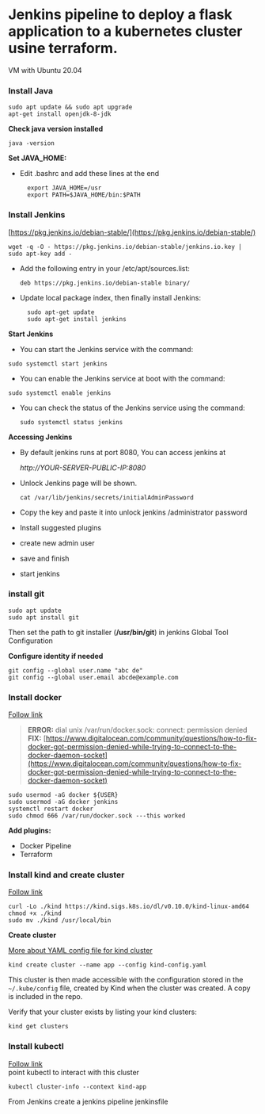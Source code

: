 # Jenkins pipeline to deploy a flask application to a kubernetes cluster usine terraform. #

VM with Ubuntu 20.04  

### Install Java   ###
    sudo apt update && sudo apt upgrade 
    apt-get install openjdk-8-jdk

**Check java version installed**  

    java -version

**Set JAVA_HOME:**  
 
- Edit .bashrc and add these lines at the end

        export JAVA_HOME=/usr
        export PATH=$JAVA_HOME/bin:$PATH

### Install Jenkins 
 
[https://pkg.jenkins.io/debian-stable/](https://pkg.jenkins.io/debian-stable/)

    wget -q -O - https://pkg.jenkins.io/debian-stable/jenkins.io.key | sudo apt-key add -  

- Add the following entry in your /etc/apt/sources.list:
    
  `deb https://pkg.jenkins.io/debian-stable binary/ ` 

- Update local package index, then finally install Jenkins: 
 
	    sudo apt-get update  
	    sudo apt-get install jenkins  

**Start Jenkins**  

- You can start the Jenkins service with the command:  
 
 `sudo systemctl start jenkins`  
 
- You can enable the Jenkins service at boot with the command:  
 
 `sudo systemctl enable jenkins`    
 
- You can check the status of the Jenkins service using the command:  
 
   `sudo systemctl status jenkins ` 


**Accessing Jenkins**  

- By default jenkins runs at port 8080, You can access jenkins at

    *http://YOUR-SERVER-PUBLIC-IP:8080*
 
- Unlock Jenkins page will be shown.
 
     `cat /var/lib/jenkins/secrets/initialAdminPassword`
- Copy the key and paste it into unlock jenkins /administrator password     
- Install suggested plugins    
- create new admin user    
- save and finish    
- start jenkins  

### install git ###

    sudo apt update  
    sudo apt install git  


Then set the path to git installer (**/usr/bin/git**) in jenkins Global Tool Configuration   
  
**Configure identity if needed**
   
    git config --global user.name "abc de"   
    git config --global user.email abcde@example.com

### Install docker ###
[Follow link](https://www.digitalocean.com/community/tutorials/how-to-install-and-use-docker-on-ubuntu-20-04)


> **ERROR:** dial unix /var/run/docker.sock: connect: permission denied  
> **FIX:**  [https://www.digitalocean.com/community/questions/how-to-fix-docker-got-permission-denied-while-trying-to-connect-to-the-docker-daemon-socket](https://www.digitalocean.com/community/questions/how-to-fix-docker-got-permission-denied-while-trying-to-connect-to-the-docker-daemon-socket)
  
    sudo usermod -aG docker ${USER}  
    sudo usermod -aG docker jenkins  
    systemctl restart docker  
    sudo chmod 666 /var/run/docker.sock ---this worked
**Add plugins:**  
- Docker Pipeline  
- Terraform  

### Install kind and create cluster  ###
[Follow link](https://octopus.com/blog/testing-with-kind)

    curl -Lo ./kind https://kind.sigs.k8s.io/dl/v0.10.0/kind-linux-amd64  
    chmod +x ./kind  
    sudo mv ./kind /usr/local/bin  

**Create cluster**

[More about YAML config file for kind cluster](https://kind.sigs.k8s.io/docs/user/configuration/)

    kind create cluster --name app --config kind-config.yaml
This cluster is then made accessible with the configuration stored in the `~/.kube/config` file, created by Kind when the cluster was created. A copy is included in the repo. 

Verify that your cluster exists by listing your kind clusters:
  
`kind get clusters ` 

### Install kubectl ###
[Follow link](https://kubernetes.io/docs/tasks/tools/install-kubectl/#install-using-native-package-management)    
point kubectl to interact with this cluster  

    kubectl cluster-info --context kind-app

From Jenkins create a jenkins pipeline jenkinsfile